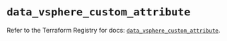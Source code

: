 # `data_vsphere_custom_attribute`

Refer to the Terraform Registry for docs: [`data_vsphere_custom_attribute`](https://registry.terraform.io/providers/vmware/vsphere/2.14.2/docs/data-sources/custom_attribute).
